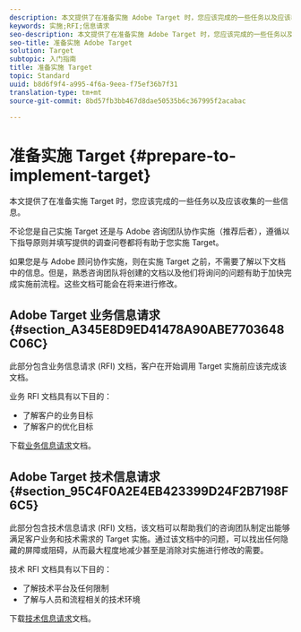 ```yaml
---
description: 本文提供了在准备实施 Adobe Target 时，您应该完成的一些任务以及应该收集的一些信息。
keywords: 实施;RFI;信息请求
seo-description: 本文提供了在准备实施 Adobe Target 时，您应该完成的一些任务以及应该收集的一些信息。
seo-title: 准备实施 Adobe Target
solution: Target
subtopic: 入门指南
title: 准备实施 Target
topic: Standard
uuid: b8d6f9f4-a995-4f6a-9eea-f75ef36b7f31
translation-type: tm+mt
source-git-commit: 8bd57fb3bb467d8dae50535b6c367995f2acabac

---
```



# 准备实施 Target {#prepare-to-implement-target}

本文提供了在准备实施 Target 时，您应该完成的一些任务以及应该收集的一些信息。

不论您是自己实施 Target 还是与 Adobe 咨询团队协作实施（推荐后者），遵循以下指导原则并填写提供的调查问卷都将有助于您实施 Target。

如果您是与 Adobe 顾问协作实施，则在实施 Target 之前，不需要了解以下文档中的信息。但是，熟悉咨询团队将创建的文档以及他们将询问的问题有助于加快完成实施前流程。这些文档可能会在将来进行修改。

## Adobe Target 业务信息请求 {#section_A345E8D9ED41478A90ABE7703648C06C}

此部分包含业务信息请求 (RFI) 文档，客户在开始调用 Target 实施前应该完成该文档。

业务 RFI 文档具有以下目的：

* 了解客户的业务目标
* 了解客户的优化目标

下载[业务信息请求](/help/assets/business-rfi.docx)文档。

## Adobe Target 技术信息请求 {#section_95C4F0A2E4EB423399D24F2B7198F6C5}

此部分包含技术信息请求 (RFI) 文档，该文档可以帮助我们的咨询团队制定出能够满足客户业务和技术需求的 Target 实施。通过该文档中的问题，可以找出任何隐藏的屏障或阻碍，从而最大程度地减少甚至是消除对实施进行修改的需要。

技术 RFI 文档具有以下目的：

* 了解技术平台及任何限制
* 了解与人员和流程相关的技术环境

下载[技术信息请求](/help/assets/technical-rfi.docx)文档。
